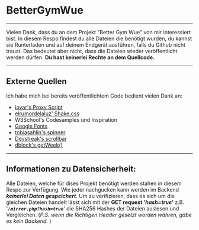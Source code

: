 # BetterGymWue


----------


Vielen Dank, dass du an dem Projekt "Better Gym Wue" von mir interessiert bist. In diesem Respo findest du alle Dateien die benötigt wurden, du kannst sie Runterladen und auf deinem Endgerät ausführen, falls du Github nicht traust. Das bedeutet  aber nicht, dass die Dateien wieder veröffentlicht werden dürfen.
**Du hast keinerlei Rechte an dem Quellcode.**


----------


## Externe Quellen
Ich habe mich bei bereits veröffentlichtem Code bedient vielen Dank an:

 - [iovar's Proxy Script](https://gist.github.com/iovar/9091078)
 - [elrumordelaluz' Shake.css](https://elrumordelaluz.github.io/csshake/)
 - W3School's Codesamples und Inspiration
 - [Google Fonts](https://fonts.google.com/)
 - [tobiasahlin's spinner](http://tobiasahlin.com/spinkit/)
 - [Devstreak's scrollbar](https://codepen.io/devstreak/pen/dMYgeO)
 - [dblock's getWeek()](https://gist.github.com/dblock/1081513)


----------


## Informationen zu Datensicherheit:
Alle Dateien, welche für dises Projekt benötigt werden stahen in diesem Respo zur Verfügung.
Wie jeder nachgucken kann werden im Backend ***keinerlei Daten gespeichert***. Um zu verifizieren, dass es sich um die gleichen Dateien handelt lässt sich mit der **GET request '*hash=true*'** z.B. '***`/mirror.php?hash=true`***' die SHA256 Hashes der Dateien auslesen und Vergleichen. (*P.S. wenn die Richtigen Header gesetzt worden währen, gäbe es kein Backend.* )